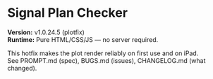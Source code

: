 # Signal Plan Checker

**Version:** v1.0.24.5 (plotfix)  
**Runtime:** Pure HTML/CSS/JS — no server required.

This hotfix makes the plot render reliably on first use and on iPad.  
See PROMPT.md (spec), BUGS.md (issues), CHANGELOG.md (what changed).
